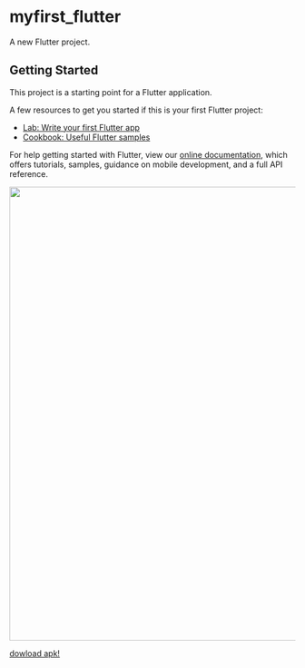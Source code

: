 # myfirst_flutter

A new Flutter project.

## Getting Started

This project is a starting point for a Flutter application.

A few resources to get you started if this is your first Flutter project:

- [Lab: Write your first Flutter app](https://flutter.dev/docs/get-started/codelab)
- [Cookbook: Useful Flutter samples](https://flutter.dev/docs/cookbook)

For help getting started with Flutter, view our
[online documentation](https://flutter.dev/docs), which offers tutorials,
samples, guidance on mobile development, and a full API reference.

<img src="https://cdn.discordapp.com/attachments/806895521351729152/933608606576812052/Screenshot_2022-01-20-13-26-03-17_8dbf97eba41d9afd6e398000c59d836b.jpg"  height="800">
<p><a href="https://drive.google.com/file/d/1KI-fXW-TsYZSnlrBcC4vPwsLZ3j0eCtc/view?usp=sharing">dowload apk!</a></p>
